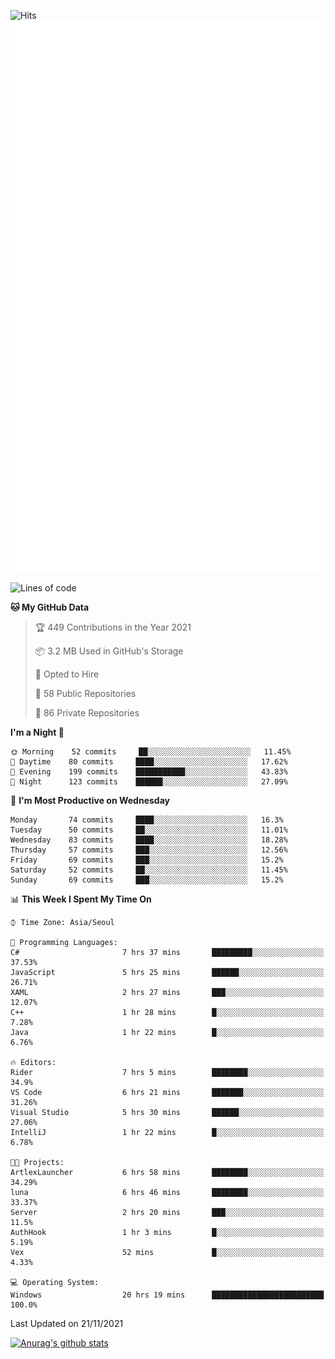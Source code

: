 ![Hits](https://hits.seeyoufarm.com/api/count/incr/badge.svg?url=https%3A%2F%2Fgithub.com%2Fkokose1234&count_bg=%2379C83D&title_bg=%23555555&icon=apple.svg&icon_color=%23E7E7E7&title=hits&edge_flat=false)
<br/>
![Metrics](https://github.com/kokose1234/kokose1234/blob/main/github-metrics.svg)

<!--START_SECTION:waka-->
![Lines of code](https://img.shields.io/badge/From%20Hello%20World%20I%27ve%20Written-11.7%20million%20lines%20of%20code-blue)

**🐱 My GitHub Data** 

> 🏆 449 Contributions in the Year 2021
 > 
> 📦 3.2 MB Used in GitHub's Storage 
 > 
> 💼 Opted to Hire
 > 
> 📜 58 Public Repositories 
 > 
> 🔑 86 Private Repositories  
 > 
**I'm a Night 🦉** 

```text
🌞 Morning    52 commits     ██░░░░░░░░░░░░░░░░░░░░░░░   11.45% 
🌆 Daytime    80 commits     ████░░░░░░░░░░░░░░░░░░░░░   17.62% 
🌃 Evening    199 commits    ███████████░░░░░░░░░░░░░░   43.83% 
🌙 Night      123 commits    ██████░░░░░░░░░░░░░░░░░░░   27.09%

```
📅 **I'm Most Productive on Wednesday** 

```text
Monday       74 commits     ████░░░░░░░░░░░░░░░░░░░░░   16.3% 
Tuesday      50 commits     ██░░░░░░░░░░░░░░░░░░░░░░░   11.01% 
Wednesday    83 commits     ████░░░░░░░░░░░░░░░░░░░░░   18.28% 
Thursday     57 commits     ███░░░░░░░░░░░░░░░░░░░░░░   12.56% 
Friday       69 commits     ███░░░░░░░░░░░░░░░░░░░░░░   15.2% 
Saturday     52 commits     ██░░░░░░░░░░░░░░░░░░░░░░░   11.45% 
Sunday       69 commits     ███░░░░░░░░░░░░░░░░░░░░░░   15.2%

```


📊 **This Week I Spent My Time On** 

```text
⌚︎ Time Zone: Asia/Seoul

💬 Programming Languages: 
C#                       7 hrs 37 mins       █████████░░░░░░░░░░░░░░░░   37.53% 
JavaScript               5 hrs 25 mins       ██████░░░░░░░░░░░░░░░░░░░   26.71% 
XAML                     2 hrs 27 mins       ███░░░░░░░░░░░░░░░░░░░░░░   12.07% 
C++                      1 hr 28 mins        █░░░░░░░░░░░░░░░░░░░░░░░░   7.28% 
Java                     1 hr 22 mins        █░░░░░░░░░░░░░░░░░░░░░░░░   6.76%

🔥 Editors: 
Rider                    7 hrs 5 mins        ████████░░░░░░░░░░░░░░░░░   34.9% 
VS Code                  6 hrs 21 mins       ███████░░░░░░░░░░░░░░░░░░   31.26% 
Visual Studio            5 hrs 30 mins       ██████░░░░░░░░░░░░░░░░░░░   27.06% 
IntelliJ                 1 hr 22 mins        █░░░░░░░░░░░░░░░░░░░░░░░░   6.78%

🐱‍💻 Projects: 
ArtlexLauncher           6 hrs 58 mins       ████████░░░░░░░░░░░░░░░░░   34.29% 
luna                     6 hrs 46 mins       ████████░░░░░░░░░░░░░░░░░   33.37% 
Server                   2 hrs 20 mins       ███░░░░░░░░░░░░░░░░░░░░░░   11.5% 
AuthHook                 1 hr 3 mins         █░░░░░░░░░░░░░░░░░░░░░░░░   5.19% 
Vex                      52 mins             █░░░░░░░░░░░░░░░░░░░░░░░░   4.33%

💻 Operating System: 
Windows                  20 hrs 19 mins      █████████████████████████   100.0%

```


 Last Updated on 21/11/2021
<!--END_SECTION:waka-->

[![Anurag's github stats](https://github-readme-stats.vercel.app/api?username=kokose1234&theme=dracula)](https://github.com/anuraghazra/github-readme-stats)



	
